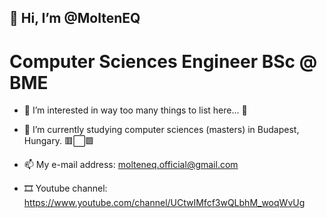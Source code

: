 ## 👋 Hi, I’m @MoltenEQ
# Computer Sciences Engineer BSc @ BME

* 👀 I’m interested in way too many things to list here... 🚀

* 🌱 I’m currently studying computer sciences (masters) in Budapest, Hungary. 🟥⬜🟩

* 📫 My e-mail address: molteneq.official@gmail.com

* 🎞 Youtube channel: https://www.youtube.com/channel/UCtwIMfcf3wQLbhM_woqWvUg
